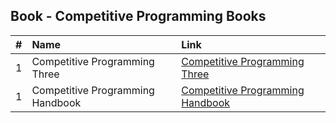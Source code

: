 ## Book  - Competitive Programming Books


| #  | Name  | Link |
|:---:|:------|:------|
| 1 | Competitive Programming Three | [Competitive Programming Three ](cp_three.pdf)|
| 1 | Competitive Programming Handbook | [Competitive Programming Handbook](cp_handbook.pdf) |
